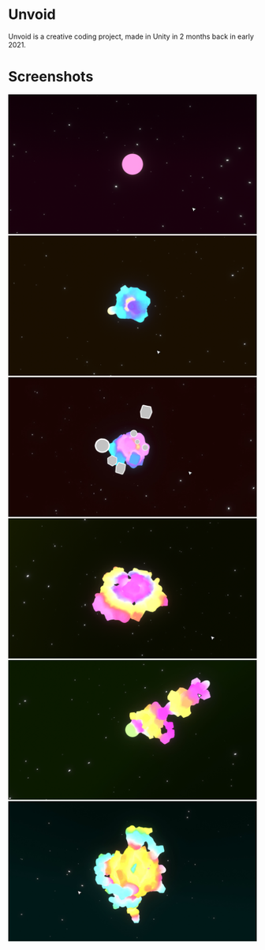 # Unvoid

Unvoid is a creative coding project, made in Unity in 2 months back in early 2021.

# Screenshots

![](.Screenshots/Unvoid_01.png)
![](.Screenshots/Unvoid_02.png)
![](.Screenshots/Unvoid_03.png)
![](.Screenshots/Unvoid_04.png)
![](.Screenshots/Unvoid_05.png)
![](.Screenshots/Unvoid_06.png)

